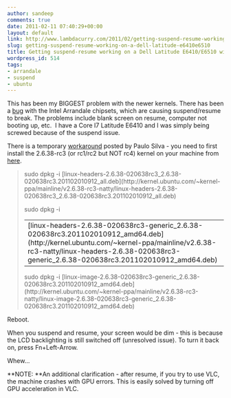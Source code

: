 ```yaml
---
author: sandeep
comments: true
date: 2011-02-11 07:40:29+00:00
layout: default
link: http://www.lambdacurry.com/2011/02/getting-suspend-resume-working-on-a-dell-latitude-e6410e6510/
slug: getting-suspend-resume-working-on-a-dell-latitude-e6410e6510
title: Getting suspend-resume working on a Dell Latitude E6410/E6510 with Ubuntu
wordpress_id: 514
tags:
- arrandale
- suspend
- ubuntu
---
```


This has been my BIGGEST problem with the newer kernels. There has been a [bug](https://bugs.freedesktop.org//show_bug.cgi?id=28739) with the Intel Arrandale chipsets, which are causing suspend/resume to break. The problems include blank screen on resume, computer not booting up, etc.  I have a Core I7 Latitude E6410 and I was simply being screwed because of the suspend issue.

There is a temporary [workaround](https://bugs.freedesktop.org//show_bug.cgi?id=28739#c55) posted by Paulo Silva - you need to first install the 2.6.38-rc3 (or rc1/rc2 but NOT rc4) kernel on your machine from [here](http://kernel.ubuntu.com/~kernel-ppa/mainline/v2.6.38-rc3-natty/).


<blockquote>sudo dpkg -i [linux-headers-2.6.38-020638rc3_2.6.38-020638rc3.201102010912_all.deb](http://kernel.ubuntu.com/~kernel-ppa/mainline/v2.6.38-rc3-natty/linux-headers-2.6.38-020638rc3_2.6.38-020638rc3.201102010912_all.deb)

sudo dpkg -i
<table >
<tbody >
<tr >

> <td >[linux-headers-2.6.38-020638rc3-generic_2.6.38-020638rc3.201102010912_amd64.deb](http://kernel.ubuntu.com/~kernel-ppa/mainline/v2.6.38-rc3-natty/linux-headers-2.6.38-020638rc3-generic_2.6.38-020638rc3.201102010912_amd64.deb)
> </td>
</tr>
</tbody>
</table>
sudo dpkg -i [linux-image-2.6.38-020638rc3-generic_2.6.38-020638rc3.201102010912_amd64.deb](http://kernel.ubuntu.com/~kernel-ppa/mainline/v2.6.38-rc3-natty/linux-image-2.6.38-020638rc3-generic_2.6.38-020638rc3.201102010912_amd64.deb)</blockquote>


Reboot.

When you suspend and resume, your screen would be dim - this is because the LCD backlighting is still switched off (unresolved issue). To turn it back on, press Fn+Left-Arrow.

Whew...

**NOTE: **An additional clarification - after resume, if you try to use VLC, the machine crashes with GPU errors. This is easily solved by turning off GPU acceleration in VLC.
